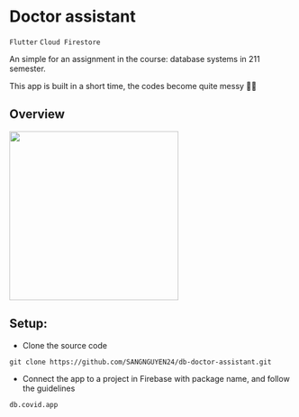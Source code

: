 # Doctor assistant

`Flutter` `Cloud Firestore`

An simple for an assignment in the course: database systems in 211 semester.

This app is built in a short time, the codes become quite messy 🤦‍♂️

## Overview
<img src="/overview.gif" width="300">

## Setup:
- Clone the source code
```
git clone https://github.com/SANGNGUYEN24/db-doctor-assistant.git
```
- Connect the app to a project in Firebase with package name, and follow the guidelines
```
db.covid.app
```
